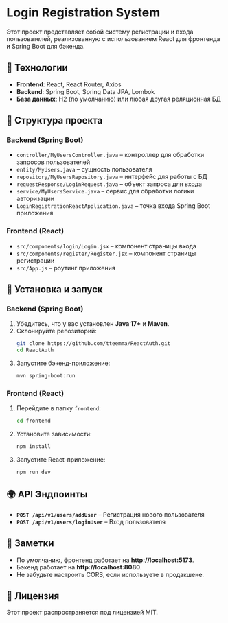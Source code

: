 # Login Registration System

Этот проект представляет собой систему регистрации и входа пользователей, реализованную с использованием React для фронтенда и Spring Boot для бэкенда.

## 🚀 Технологии

- **Frontend**: React, React Router, Axios
- **Backend**: Spring Boot, Spring Data JPA, Lombok
- **База данных**: H2 (по умолчанию) или любая другая реляционная БД

## 📂 Структура проекта

### Backend (Spring Boot)
- `controller/MyUsersController.java` – контроллер для обработки запросов пользователей
- `entity/MyUsers.java` – сущность пользователя
- `repository/MyUsersRepository.java` – интерфейс для работы с БД
- `requestResponse/LoginRequest.java` – объект запроса для входа
- `service/MyUsersService.java` – сервис для обработки логики авторизации
- `LoginRegistrationReactApplication.java` – точка входа Spring Boot приложения

### Frontend (React)
- `src/components/login/Login.jsx` – компонент страницы входа
- `src/components/register/Register.jsx` – компонент страницы регистрации
- `src/App.js` – роутинг приложения

## 🔧 Установка и запуск

### Backend (Spring Boot)
1. Убедитесь, что у вас установлен **Java 17+** и **Maven**.
2. Склонируйте репозиторий:
   ```sh
   git clone https://github.com/tteemma/ReactAuth.git
   cd ReactAuth
   ```
3. Запустите бэкенд-приложение:
   ```sh
   mvn spring-boot:run
   ```

### Frontend (React)
1. Перейдите в папку `frontend`:
   ```sh
   cd frontend
   ```
2. Установите зависимости:
   ```sh
   npm install
   ```
3. Запустите React-приложение:
   ```sh
   npm run dev
   ```

## 🌍 API Эндпоинты

- **`POST /api/v1/users/addUser`** – Регистрация нового пользователя
- **`POST /api/v1/users/loginUser`** – Вход пользователя

## 📌 Заметки
- По умолчанию, фронтенд работает на **http://localhost:5173**.
- Бэкенд работает на **http://localhost:8080**.
- Не забудьте настроить CORS, если используете в продакшене.

## 📜 Лицензия
Этот проект распространяется под лицензией MIT.

